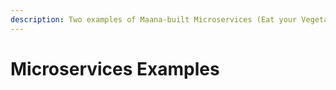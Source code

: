 ```yaml
---
description: Two examples of Maana-built Microservices (Eat your Vegetables!)
---
```


# Microservices Examples

